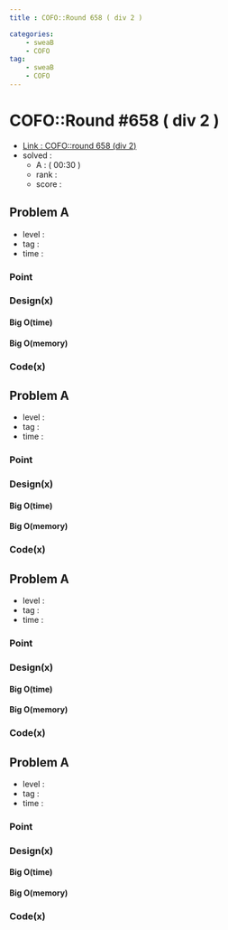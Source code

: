 ```yaml
---
title : COFO::Round 658 ( div 2 )

categories:
    - sweaB
    - COFO
tag:
    - sweaB
    - COFO
---
```

# COFO::Round #658 ( div 2 )
- [Link : COFO::round 658 (div 2)](https://codeforces.com/contest/1382)
- solved : 
  - A :  ( 00:30 )
  - rank : 
  - score :

## Problem A

- level :
- tag :
- time :

### Point

### Design(x)

#### Big O(time)

#### Big O(memory)

### Code(x)

## Problem A

- level :
- tag :
- time :

### Point

### Design(x)

#### Big O(time)

#### Big O(memory)

### Code(x)

## Problem A

- level :
- tag :
- time :

### Point

### Design(x)

#### Big O(time)

#### Big O(memory)

### Code(x)

## Problem A

- level :
- tag :
- time :

### Point

### Design(x)

#### Big O(time)

#### Big O(memory)

### Code(x)
